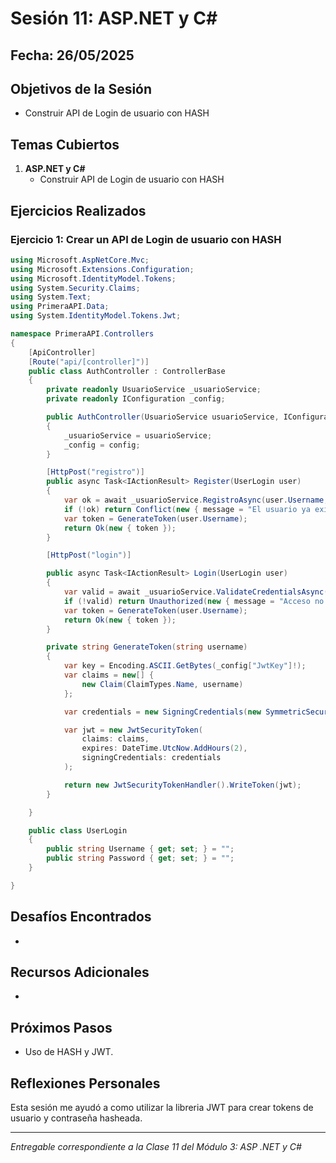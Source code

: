 # Sesión 11: ASP.NET y C#

## Fecha: 26/05/2025

## Objetivos de la Sesión

- Construir API de Login de usuario con HASH

## Temas Cubiertos

1. **ASP.NET y C#**
   - Construir API de Login de usuario con HASH

## Ejercicios Realizados

### Ejercicio 1: Crear un API de Login de usuario con HASH

```csharp
using Microsoft.AspNetCore.Mvc;
using Microsoft.Extensions.Configuration;
using Microsoft.IdentityModel.Tokens;
using System.Security.Claims;
using System.Text;
using PrimeraAPI.Data;
using System.IdentityModel.Tokens.Jwt;

namespace PrimeraAPI.Controllers
{
    [ApiController]
    [Route("api/[controller]")]
    public class AuthController : ControllerBase
    {
        private readonly UsuarioService _usuarioService;
        private readonly IConfiguration _config;

        public AuthController(UsuarioService usuarioService, IConfiguration config)
        {
            _usuarioService = usuarioService;
            _config = config;
        }

        [HttpPost("registro")]
        public async Task<IActionResult> Register(UserLogin user)
        {
            var ok = await _usuarioService.RegistroAsync(user.Username, user.Password);
            if (!ok) return Conflict(new { message = "El usuario ya existe" });
            var token = GenerateToken(user.Username);
            return Ok(new { token });
        }

        [HttpPost("login")]

        public async Task<IActionResult> Login(UserLogin user)
        {
            var valid = await _usuarioService.ValidateCredentialsAsync(user.Username, user.Password);
            if (!valid) return Unauthorized(new { message = "Acceso no autorizado!!! Credenciales no válidas" });
            var token = GenerateToken(user.Username);
            return Ok(new { token });
        }

        private string GenerateToken(string username)
        {
            var key = Encoding.ASCII.GetBytes(_config["JwtKey"]!);
            var claims = new[] {
                new Claim(ClaimTypes.Name, username)
            };

            var credentials = new SigningCredentials(new SymmetricSecurityKey(key), SecurityAlgorithms.HmacSha256);

            var jwt = new JwtSecurityToken(
                claims: claims,
                expires: DateTime.UtcNow.AddHours(2),
                signingCredentials: credentials
            );

            return new JwtSecurityTokenHandler().WriteToken(jwt);
        }

    }

    public class UserLogin
    {
        public string Username { get; set; } = "";
        public string Password { get; set; } = "";
    }

}
```
## Desafíos Encontrados

- 

## Recursos Adicionales

- 

## Próximos Pasos

- Uso de HASH y JWT.

## Reflexiones Personales

Esta sesión me ayudó a como utilizar la libreria JWT para crear tokens de usuario y contraseña hasheada.

---

*Entregable correspondiente a la Clase 11 del Módulo 3: ASP .NET y C#*
